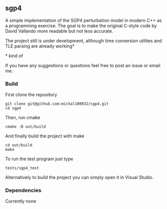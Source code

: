 ## sgp4
A simple implementation of the SGP4 perturbation model in modern C++ as a programming exercise. The goal is to make the original C-style code by David Vallando more readable but not less accurate.

The project still is under development, although time conversion utilites and TLE parsing are already working*

\* kind of
  
If you have any suggestions or questions feel free to post an issue or email me.

### Build
First clone the repository
```
git clone git@github.com:michal100032/sgp4.git
cd sgp4
```
Then, run cmake
```
cmake -B out/build
```
And finally build the project with make
```
cd out/build
make
```
To run the test program just type
```
tests/sgp4_test
```
Alternatively to build the project you can simply open it in Visual Studio.

### Dependencies
Currently none
